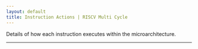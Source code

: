 ```yaml
---
layout: default
title: Instruction Actions | RISCV Multi Cycle
---
```


Details of how each instruction executes within the microarchitecture.

----

